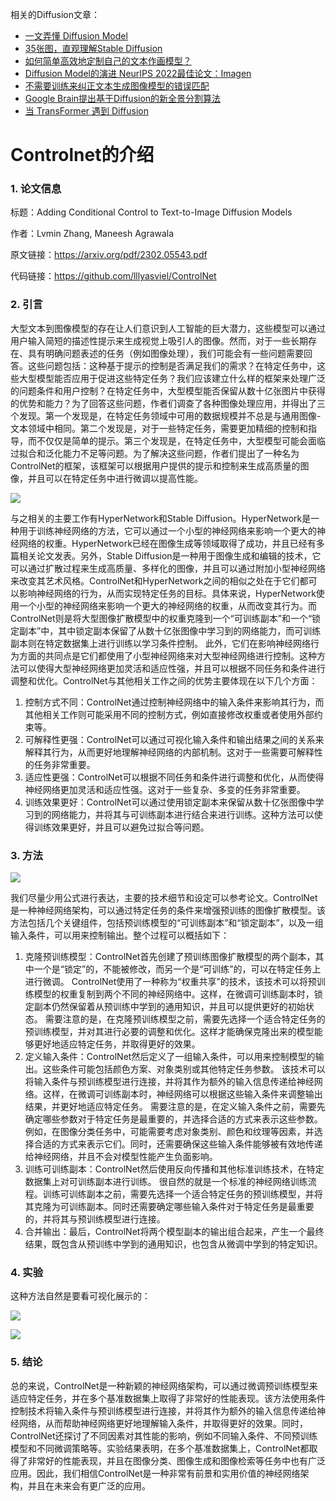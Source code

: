 相关的Diffusion文章：
- [一文弄懂 Diffusion Model](https://mp.weixin.qq.com/s/G50p0SDQLSghTnMAOK6BMA)
- [35张图，直观理解Stable Diffusion](https://mp.weixin.qq.com/s/8C2RqYrHZTpFFzaHIbPhRw)
- [如何简单高效地定制自己的文本作画模型？](https://mp.weixin.qq.com/s/vFbUcnlaW-JRPZmGCHTsfQ)
- [Diffusion Model的演进 NeurIPS 2022最佳论文：Imagen](https://mp.weixin.qq.com/s/kopZJpccN3sFPym7yp7Cuw)
- [不需要训练来纠正文本生成图像模型的错误匹配](https://mp.weixin.qq.com/s/AyZkledU3mUSktWBPR0bFw)
- [Google Brain提出基于Diffusion的新全景分割算法](https://mp.weixin.qq.com/s/CXMzZd0JP0XBJzEPhPmLvA)
- [当 TransFormer 遇到 Diffusion](https://mp.weixin.qq.com/s/0bryBsl-rjwhB-BMcYydIA)

# Controlnet的介绍

### 1. 论文信息

标题：Adding Conditional Control to Text-to-Image Diffusion Models

作者：Lvmin Zhang, Maneesh Agrawala

原文链接：https://arxiv.org/pdf/2302.05543.pdf

代码链接：https://github.com/lllyasviel/ControlNet

### 2. 引言

大型文本到图像模型的存在让人们意识到人工智能的巨大潜力，这些模型可以通过用户输入简短的描述性提示来生成视觉上吸引人的图像。然而，对于一些长期存在、具有明确问题表述的任务（例如图像处理），我们可能会有一些问题需要回答。这些问题包括：这种基于提示的控制是否满足我们的需求？在特定任务中，这些大型模型能否应用于促进这些特定任务？我们应该建立什么样的框架来处理广泛的问题条件和用户控制？在特定任务中，大型模型能否保留从数十亿张图片中获得的优势和能力？为了回答这些问题，作者们调查了各种图像处理应用，并得出了三个发现。第一个发现是，在特定任务领域中可用的数据规模并不总是与通用图像-文本领域中相同。第二个发现是，对于一些特定任务，需要更加精细的控制和指导，而不仅仅是简单的提示。第三个发现是，在特定任务中，大型模型可能会面临过拟合和泛化能力不足等问题。为了解决这些问题，作者们提出了一种名为ControlNet的框架，该框架可以根据用户提供的提示和控制来生成高质量的图像，并且可以在特定任务中进行微调以提高性能。

![](https://img-blog.csdnimg.cn/8bfe021e61b54d25bb1295be6342816d.png)

与之相关的主要工作有HyperNetwork和Stable Diffusion。HyperNetwork是一种用于训练神经网络的方法，它可以通过一个小型的神经网络来影响一个更大的神经网络的权重。HyperNetwork已经在图像生成等领域取得了成功，并且已经有多篇相关论文发表。另外，Stable Diffusion是一种用于图像生成和编辑的技术，它可以通过扩散过程来生成高质量、多样化的图像，并且可以通过附加小型神经网络来改变其艺术风格。ControlNet和HyperNetwork之间的相似之处在于它们都可以影响神经网络的行为，从而实现特定任务的目标。具体来说，HyperNetwork使用一个小型的神经网络来影响一个更大的神经网络的权重，从而改变其行为。而ControlNet则是将大型图像扩散模型中的权重克隆到一个“可训练副本”和一个“锁定副本”中，其中锁定副本保留了从数十亿张图像中学习到的网络能力，而可训练副本则在特定数据集上进行训练以学习条件控制。 此外，它们在影响神经网络行为方面的共同点是它们都使用了小型神经网络来对大型神经网络进行控制。这种方法可以使得大型神经网络更加灵活和适应性强，并且可以根据不同任务和条件进行调整和优化。ControlNet与其他相关工作之间的优势主要体现在以下几个方面： 

1. 控制方式不同：ControlNet通过控制神经网络中的输入条件来影响其行为，而其他相关工作则可能采用不同的控制方式，例如直接修改权重或者使用外部约束等。 
2. 可解释性更强：ControlNet可以通过可视化输入条件和输出结果之间的关系来解释其行为，从而更好地理解神经网络的内部机制。这对于一些需要可解释性的任务非常重要。 
3. 适应性更强：ControlNet可以根据不同任务和条件进行调整和优化，从而使得神经网络更加灵活和适应性强。这对于一些复杂、多变的任务非常重要。 
4. 训练效果更好：ControlNet可以通过使用锁定副本来保留从数十亿张图像中学习到的网络能力，并将其与可训练副本进行结合来进行训练。这种方法可以使得训练效果更好，并且可以避免过拟合等问题。 

### 3. 方法

![](https://img-blog.csdnimg.cn/34b881979eeb498eb13df1228b6d3371.png)

我们尽量少用公式进行表达，主要的技术细节和设定可以参考论文。ControlNet是一种神经网络架构，可以通过特定任务的条件来增强预训练的图像扩散模型。该方法包括几个关键组件，包括预训练模型的“可训练副本”和“锁定副本”，以及一组输入条件，可以用来控制输出。整个过程可以概括如下：

1. 克隆预训练模型：ControlNet首先创建了预训练图像扩散模型的两个副本，其中一个是“锁定”的，不能被修改，而另一个是“可训练”的，可以在特定任务上进行微调。 ControlNet使用了一种称为“权重共享”的技术，该技术可以将预训练模型的权重复制到两个不同的神经网络中。这样，在微调可训练副本时，锁定副本仍然保留着从预训练中学到的通用知识，并且可以提供更好的初始状态。 需要注意的是，在克隆预训练模型之前，需要先选择一个适合特定任务的预训练模型，并对其进行必要的调整和优化。这样才能确保克隆出来的模型能够更好地适应特定任务，并取得更好的效果。
2. 定义输入条件：ControlNet然后定义了一组输入条件，可以用来控制模型的输出。这些条件可能包括颜色方案、对象类别或其他特定任务参数。 该技术可以将输入条件与预训练模型进行连接，并将其作为额外的输入信息传递给神经网络。这样，在微调可训练副本时，神经网络可以根据这些输入条件来调整输出结果，并更好地适应特定任务。 需要注意的是，在定义输入条件之前，需要先确定哪些参数对于特定任务是最重要的，并选择合适的方式来表示这些参数。例如，在图像分类任务中，可能需要考虑对象类别、颜色和纹理等因素，并选择合适的方式来表示它们。同时，还需要确保这些输入条件能够被有效地传递给神经网络，并且不会对模型性能产生负面影响。
3. 训练可训练副本：ControlNet然后使用反向传播和其他标准训练技术，在特定数据集上对可训练副本进行训练。 很自然的就是一个标准的神经网络训练流程。训练可训练副本之前，需要先选择一个适合特定任务的预训练模型，并将其克隆为可训练副本。同时还需要确定哪些输入条件对于特定任务是最重要的，并将其与预训练模型进行连接。 
4. 合并输出：最后，ControlNet将两个模型副本的输出组合起来，产生一个最终结果，既包含从预训练中学到的通用知识，也包含从微调中学到的特定知识。

### 4. 实验

这种方法自然是要看可视化展示的：

![](https://img-blog.csdnimg.cn/b73cf6f32b214893b6010d4dc3f05195.png)

![](https://img-blog.csdnimg.cn/f99f3a9feb3445c682853b6f0ab37df1.png)

### 5. 结论

总的来说，ControlNet是一种新颖的神经网络架构，可以通过微调预训练模型来适应特定任务，并在多个基准数据集上取得了非常好的性能表现。该方法使用条件控制技术将输入条件与预训练模型进行连接，并将其作为额外的输入信息传递给神经网络，从而帮助神经网络更好地理解输入条件，并取得更好的效果。同时，ControlNet还探讨了不同因素对其性能的影响，例如不同输入条件、不同预训练模型和不同微调策略等。实验结果表明，在多个基准数据集上，ControlNet都取得了非常好的性能表现，并且在图像分类、图像生成和图像检索等任务中也有广泛应用。因此，我们相信ControlNet是一种非常有前景和实用价值的神经网络架构，并且在未来会有更广泛的应用。
